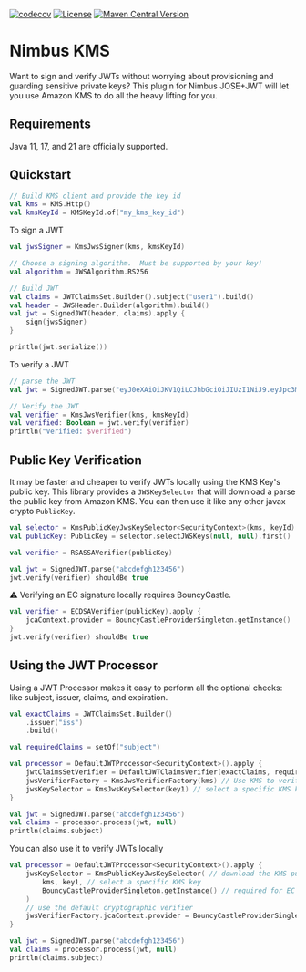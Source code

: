 [![codecov](https://codecov.io/gh/oharaandrew314/nimbus-kms/graph/badge.svg?token=BD9IMCS79H)](https://codecov.io/gh/oharaandrew314/nimbus-kms)
[![License](https://img.shields.io/badge/License-Apache_2.0-blue.svg)](https://opensource.org/licenses/Apache-2.0)
[![Maven Central Version](https://img.shields.io/maven-central/v/dev.andrewohara/nimbus-kms)](https://central.sonatype.com/artifact/dev.andrewohara/nimbus-kms)

# Nimbus KMS

Want to sign and verify JWTs without worrying about provisioning and guarding sensitive private keys?
This plugin for Nimbus JOSE+JWT will let you use Amazon KMS to do all the heavy lifting for you.

## Requirements

Java 11, 17, and 21 are officially supported.

## Quickstart

```kotlin
// Build KMS client and provide the key id
val kms = KMS.Http()
val kmsKeyId = KMSKeyId.of("my_kms_key_id")
```

To sign a JWT

```kotlin
val jwsSigner = KmsJwsSigner(kms, kmsKeyId)

// Choose a signing algorithm.  Must be supported by your key!
val algorithm = JWSAlgorithm.RS256

// Build JWT
val claims = JWTClaimsSet.Builder().subject("user1").build()
val header = JWSHeader.Builder(algorithm).build()
val jwt = SignedJWT(header, claims).apply {
    sign(jwsSigner)
}

println(jwt.serialize())
```

To verify a JWT

```kotlin
// parse the JWT
val jwt = SignedJWT.parse("eyJ0eXAiOiJKV1QiLCJhbGciOiJIUzI1NiJ9.eyJpc3MiOiJpc3MiLCJpYXQiOm51bGwsImV4cCI6bnVsbCwiYXVkIjoiIiwic3ViIjoic3ViIn0.zPOJpY-vt7eHjNqQN0tuytWkyP02XJVnf_5vkzeFeb0")

// Verify the JWT
val verifier = KmsJwsVerifier(kms, kmsKeyId)
val verified: Boolean = jwt.verify(verifier)
println("Verified: $verified")
```

## Public Key Verification

It may be faster and cheaper to verify JWTs locally using the KMS Key's public key.
This library provides a `JWSKeySelector` that will download a parse the public key from Amazon KMS.
You can then use it like any other javax crypto `PublicKey`.

```kotlin
val selector = KmsPublicKeyJwsKeySelector<SecurityContext>(kms, keyId)
val publicKey: PublicKey = selector.selectJWSKeys(null, null).first()

val verifier = RSASSAVerifier(publicKey)

val jwt = SignedJWT.parse("abcdefgh123456")
jwt.verify(verifier) shouldBe true
```
:warning: Verifying an EC signature locally requires BouncyCastle.

```kotlin
val verifier = ECDSAVerifier(publicKey).apply {
    jcaContext.provider = BouncyCastleProviderSingleton.getInstance()
}
jwt.verify(verifier) shouldBe true
```


## Using the JWT Processor

Using a JWT Processor makes it easy to perform all the optional checks: like subject, issuer, claims, and expiration.

```kotlin
val exactClaims = JWTClaimsSet.Builder()
    .issuer("iss")
    .build()

val requiredClaims = setOf("subject")

val processor = DefaultJWTProcessor<SecurityContext>().apply {
    jwtClaimsSetVerifier = DefaultJWTClaimsVerifier(exactClaims, requiredClaims) // verify claims
    jwsVerifierFactory = KmsJwsVerifierFactory(kms) // Use KMS to verify JWTs
    jwsKeySelector = KmsJwsKeySelector(key1) // select a specific KMS key
}

val jwt = SignedJWT.parse("abcdefgh123456")
val claims = processor.process(jwt, null)
println(claims.subject)
```

You can also use it to verify JWTs locally

```kotlin
val processor = DefaultJWTProcessor<SecurityContext>().apply {
    jwsKeySelector = KmsPublicKeyJwsKeySelector( // download the KMS public key
        kms, key1, // select a specific KMS key
        BouncyCastleProviderSingleton.getInstance() // required for EC keys
    )
    // use the default cryptographic verifier
    jwsVerifierFactory.jcaContext.provider = BouncyCastleProviderSingleton.getInstance() // required for EC keys
}

val jwt = SignedJWT.parse("abcdefgh123456")
val claims = processor.process(jwt, null)
println(claims.subject)
```
